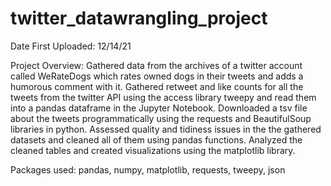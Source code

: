 # twitter_datawrangling_project
Date First Uploaded: 12/14/21

Project Overview:
Gathered data from the archives of a twitter account called WeRateDogs which rates owned dogs in their tweets and adds a humorous comment with it. Gathered retweet and like counts for all the tweets from the twitter API using the access library tweepy and read them into a pandas dataframe in the Jupyter Notebook. Downloaded a tsv file about the tweets programmatically using the requests and BeautifulSoup libraries in python. Assessed quality and tidiness issues in the the gathered datasets and cleaned all of them using pandas functions. Analyzed the cleaned tables and created visualizations using the matplotlib library.

Packages used:
pandas, numpy, matplotlib, requests, tweepy, json
